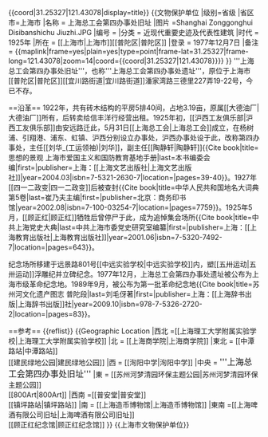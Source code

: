 {{coord|31.25327|121.43078|display=title}}
{{文物保护单位
|级别=省级
|省区市=上海市
|名称 = 上海总工会第四办事处旧址
|图片 =Shanghai Zonggonghui Disibanshichu Jiuzhi.JPG
|编号 = 
|分类 = 近现代重要史迹及代表性建筑
|时代 = 1925年
|所在 = [[上海市|上海市]][[普陀区|普陀区]]
|登录 = 1977年12月7日
|备注 = {{maplink|frame=yes|plain=yes|type=point|frame-lat=31.25327|frame-long=121.43078|zoom=14|coord={{coord|31.25327|121.43078}}}}
}}
'''上海总工会第四办事处旧址'''，也称'''上海总工会第四办事处遗址'''，原位于上海市[[普陀区|普陀区]][[宜川路街道|宜川路街道]]潘家湾路三德里227弄19-22号，今已不存。

==沿革==
1922年，共有砖木结构的平房5排40间，占地3.19亩，原属[[大德油厂|大德油厂]]所有，后转卖给信丰洋行经营出租。1925年初，[[沪西工友俱乐部|沪西工友俱乐部]]由安远路迁此，5月31日[[上海总工会|上海总工会]]成立，在杨树浦、引翔港、浦东、虹镇、沪西分别设立办事处，沪西办事处设于此，改称第四办事处，主任[[刘华_(工运领袖)|刘华]]，副主任[[陶静轩|陶静轩]]<ref>{{Cite book|title=思想的景观 上海市爱国主义和国防教育基地手册|last=本书编委会编|first=|publisher=上海：[[上海文艺出版社|上海文艺出版社]]|year=2004.03|isbn=7-5321-2630-7|location=|pages=39-40}}</ref>。1927年[[四一二政变|四一二政变]]后被查封<ref>{{Cite book|title=中华人民共和国地名大词典 第5卷|last=崔乃夫主编|first=|publisher=北京：商务印书馆|year=2002.08|isbn=7-100-03254-7|location=|pages=7759}}</ref>。1925年5月，[[顾正红|顾正红]]牺牲后曾停尸于此，成为追悼集会场所<ref>{{Cite book|title=中共上海党史大典|last=中共上海市委党史研究室编纂|first=|publisher=上海：[[上海教育出版社|上海教育出版社]]|year=2001.06|isbn=7-5320-7492-7|location=|pages=643}}</ref>。

纪念场所移建于远景路801号[[中远实验学校|中远实验学校]]内，塑[[五卅运动|五卅运动]]浮雕纪并立碑纪念。1977年12月，上海总工会第四办事处遗址被公布为上海市级革命纪念地。1989年9月，被公布为第一批革命纪念地<ref>{{Cite book|title=苏州河文化遗产图志 普陀段|last=刘毛伢著|first=|publisher=上海：[[上海辞书出版|上海辞书出版]]社|year=2009.10|isbn=978-7-5326-2720-2|location=|pages=83}}</ref>。

==参考==
{{reflist}}
{{Geographic Location
|西北 =[[上海理工大学附属实验学校|上海理工大学附属实验学校]]
|北 = [[上海商学院|上海商学院]]
|東北 =  [[中潭路站|中潭路站]]<br />[[建民绿地公园|建民绿地公园]]
|西 =  [[洵阳中学|洵阳中学]]
|中央 = <BIG>'''上海总工会第四办事处旧址'''</BIG>
|東 =  [[苏州河梦清园环保主题公园|苏州河梦清园环保主题公园]]<br />[[800Art|800Art]]
|西南 =[[普安堂|普安堂]]<br />[[镇坪路站|镇坪路站]]
|南 = [[上海造币博物馆|上海造币博物馆]]
|東南 =[[上海啤酒有限公司旧址|上海啤酒有限公司旧址]]<br />[[顾正红纪念馆|顾正红纪念馆]]
}}
{{上海市文物保护单位}}